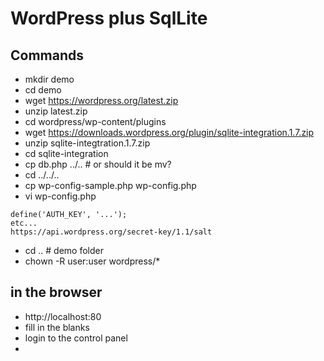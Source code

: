 # WordPress plus SqlLite

## Commands
* mkdir demo
* cd demo
* wget https://wordpress.org/latest.zip
* unzip latest.zip
* cd wordpress/wp-content/plugins
* wget https://downloads.wordpress.org/plugin/sqlite-integration.1.7.zip
* unzip sqlite-integtration.1.7.zip
* cd sqlite-integration
* cp db.php ../..  # or should it be mv?
* cd ../../..
* cp wp-config-sample.php wp-config.php
* vi wp-config.php
```
define('AUTH_KEY', '...');
etc...
https://api.wordpress.org/secret-key/1.1/salt
```

* cd .. # demo folder
* chown -R user:user wordpress/*
## in the browser
* http://localhost:80
* fill in the blanks
* login to the control panel
* 
<!--stackedit_data:
eyJoaXN0b3J5IjpbODQ5MjMwODI1LDM0NDI5ODQwMV19
-->